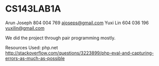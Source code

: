 CS143LAB1A
==========

Arun Joseph 804 004 769 ajoseps@gmail.com
Yuxi Lin 604 036 196 yuxilin@gmail.com

We did the project through pair programming mostly.

Resources Used:
php.net
http://stackoverflow.com/questions/3223899/php-eval-and-capturing-errors-as-much-as-possible


